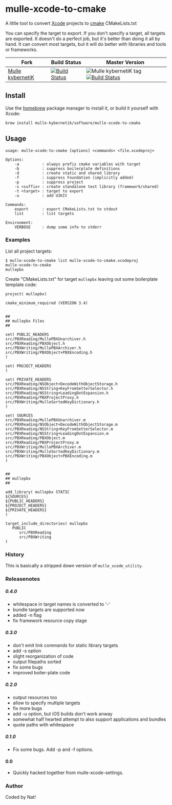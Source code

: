 # mulle-xcode-to-cmake

A little tool to convert [Xcode](https://developer.apple.com/xcode/) projects to [cmake](https://cmake.org/) CMakeLists.txt

You can specify the target to export. If you don't specify a target,  all targets are exported.
It doesn't do a perfect job, but it's better than doing it all by hand.
It can convert most targets, but it will do better with libraries and tools or
frameworks.


Fork      |  Build Status | Master Version
----------|---------------|-----------------------------------
[Mulle kybernetiK](//github.com/mulle-nat/mulle-xcode-to-cmake) | [![Build Status](https://travis-ci.org/mulle-nat/mulle-xcode-to-cmake.svg?branch=master)](https://travis-ci.org/mulle-nat/mulle-xcode-to-cmake) | ![Mulle kybernetiK tag](https://img.shields.io/github/tag/mulle-nat/mulle-xcode-to-cmake.svg) [![Build Status](https://travis-ci.org/mulle-nat/mulle-xcode-to-cmake.svg?branch=master)](https://travis-ci.org/mulle-nat/mulle-xcode-to-cmake)


## Install

Use the [homebrew](//brew.sh) package manager to install it, or build
it yourself with Xcode:

```
brew install mulle-kybernetik/software/mulle-xcode-to-cmake
```


## Usage

```
usage: mulle-xcode-to-cmake [options] <commands> <file.xcodeproj>

Options:
	-a          : always prefix cmake variables with target
	-b          : suppress boilerplate definitions
	-d          : create static and shared library
	-f          : suppress Foundation (implicitly added)
	-p          : suppress project
	-s <suffix> : create standalone test library (framework/shared)
	-t <target> : target to export
	-u          : add UIKIt

Commands:
	export      : export CMakeLists.txt to stdout
	list        : list targets

Environment:
	VERBOSE     : dump some info to stderr
```

### Examples

List all project targets:

```console
$ mulle-xcode-to-cmake list mulle-xcode-to-cmake.xcodeproj
mulle-xcode-to-cmake
mullepbx
```

Create "CMakeLists.txt" for target `mullepbx` leaving out some
boilerplate template code:

```console
project( mullepbx)

cmake_minimum_required (VERSION 3.4)


##
## mullepbx Files
##

set( PUBLIC_HEADERS
src/PBXReading/MullePBXUnarchiver.h
src/PBXReading/PBXObject.h
src/PBXWriting/MullePBXArchiver.h
src/PBXWriting/PBXObject+PBXEncoding.h
)

set( PROJECT_HEADERS
)

set( PRIVATE_HEADERS
src/PBXReading/NSObject+DecodeWithObjectStorage.h
src/PBXReading/NSString+KeyFromSetterSelector.h
src/PBXReading/NSString+LeadingDotExpansion.h
src/PBXReading/PBXProjectProxy.h
src/PBXWriting/MulleSortedKeyDictionary.h
)

set( SOURCES
src/PBXReading/MullePBXUnarchiver.m
src/PBXReading/NSObject+DecodeWithObjectStorage.m
src/PBXReading/NSString+KeyFromSetterSelector.m
src/PBXReading/NSString+LeadingDotExpansion.m
src/PBXReading/PBXObject.m
src/PBXReading/PBXProjectProxy.m
src/PBXWriting/MullePBXArchiver.m
src/PBXWriting/MulleSortedKeyDictionary.m
src/PBXWriting/PBXObject+PBXEncoding.m
)


##
## mullepbx
##

add_library( mullepbx STATIC
${SOURCES}
${PUBLIC_HEADERS}
${PROJECT_HEADERS}
${PRIVATE_HEADERS}
)

target_include_directories( mullepbx
   PUBLIC
      src/PBXReading
      src/PBXWriting
)
```


### History

This is basically a stripped down version of `mulle_xcode_utility`.


### Releasenotes

##### 0.4.0

* whitespace in target names is converted to '-' 
* bundle targets are supported now
* added -n flag
* fix framework resource copy stage


##### 0.3.0

* don't emit link commands for static library targets
* add -s option
* slight reorganization of code
* output filepaths sorted
* fix some bugs
* improved boiler-plate code


##### 0.2.0

* output resources too
* allow to specify multiple targets
* fix more bugs
* add -u option, but iOS builds don't work anway
* somewhat half hearted attempt to also support applications and bundles
* quote paths with whitespace

##### 0.1.0

* Fix some bugs. Add -p and -f options.


#### 0.0

* Quickly hacked together from mulle-xcode-settings.



### Author

Coded by Nat!

